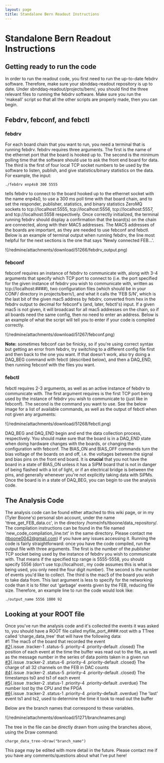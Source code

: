 ```yaml
---
layout: page
title: Standalone Bern Readout Instructions
---
```




Standalone Bern Readout Instructions
============================================================================================



Getting ready to run the code
------------------------------------------------------------------------------

In order to run the readout code, you first need to run the up-to-date
febdrv software. Therefore, make sure your sbnddaq-readout repository is
up to date. Under sbnddaq-readout/projects/bern/, you should find the
three relevant files to running the febdrv software. Make sure you run
the \'makeall\' script so that all the other scripts are properly made,
then you can begin.



Febdrv, febconf, and febctl
------------------------------------------------------------------------



### febdrv

For each board chain that you want to run, you need a terminal that is
running febdrv. febdrv requires three arguments. The first is the name
of the ethernet port that the board is hooked up to. The second is the
minimum polling time that the software should use to ask the front end
board for data. The third is the first of four local TCP socket numbers
to be used by the software to listen, publish, and give
statistics/binary statistics on the data. For example, the input:

    ./febdrv enp4s0 300 5555

tells febdrv to connect to the board hooked up to the ethernet socket
with the name enp4s0, to use a 300 ms poll time with that board chain,
and to set the responder, publisher, statistics, and binary statistics
ZeroMQ sockets to tcp://localhost:5555, tcp://localhost:5556,
tcp://localhost:5557, and tcp://localhost:5558 respectively. Once
correctly initialized, the terminal running febdrv should display a
confirmation that the board(s) on the chain are connected, along with
their MAC5 addresses. The MAC5 addresses of the boards are important, as
they are needed to use febconf and febctl. Below is an example of
terminal output when running febdrv, the line most helpful for the next
sections is the one that says \'Newly connected FEB\...\'.

!(/redmine/attachments/download/51266/febdrv_output.png)



### febconf

febconf requires an instance of febdrv to communicate with, along with
3-4 arguments that specify which TCP port to connect to (i.e. the port
specified for the given instance of febdrv you wish to communicate with,
written as tcp://localhost:\#\#\#\#), two configuration files (which
should be in your CONF/ directory in projects/bern/), and what it calls
the \'FEB S/N\', which is the last bit of the given mac5 address by
febdrv, converted from hex in the febdrv output to decimal for
febconf\'s (and, later, febctl\'s) input. If a given mac5 is not given,
it will broadcast for all mac5 addresses on the chain, so if all boards
need the same config, then no need to enter an address. Below is an
example of what the script will tell you to enter if your code is
compiled correctly.

!(/redmine/attachments/download/51267/febconf.png)

**Note:** sometimes febconf can be finicky, so if you\'re using correct
syntax but getting an error from febdrv, try switching to a different
config file first and then back to the one you want. If that doesn\'t
work, also try doing a DAQ_BEG command with febctl (described below),
and then a DAQ_END, then running febconf with the files you want.



### febctl

febctl requires 2-3 arguments, as well as an active instance of febdrv
to communicate with. The first argument requires is the first TCP port
being used by the instance of febdrv you wish to communicate to (just
like in febconf). The second is the command you want to use. See the
below image for a list of available commands, as well as the output of
febctl when not given any arguments:

!(/redmine/attachments/download/51268/febctl.png)

DAQ_BEG and DAQ_END begin and end the data collection process,
respectively. You should make sure that the board is in a DAQ_END state
when doing hardware changes with the boards, or changing the
configuration with febconf. The BIAS_ON and BIAS_OFF commands turn the
bias voltage of the boards on and off, i.e. the voltages between the
signal and bias pins on the front end board. It is **crucial** that you
not have the board in a state of BIAS_ON unless it has a SiPM board that
is not in danger of being flashed with a lot of light, or if an
electrical bridge is between the pins, and generally whenever you\'re
not explicitly taking data with SiPMs. Once the board is in a state of
DAQ_BEG, you can begin to use the analysis code.



The Analysis Code
------------------------------------------------------

The analysis code can be found either attached to this wiki page, or in
my (Tyler Boone\'s) personal sbn account, under the name
\'ttree_get_FEB_data.cc\', in the directory
/home/nfs/tboone/data_repository/. The compilation instructions can be
found in the file named \'new_code_compilation_line.txt\' in the same
directory. Please contact me (<tboone0042@gmail.com>) if you have any
issues accessing it. Running the code is fairly straightforward: once
you have the code compiled, run the output file with three arguments.
The first is the number of the *publisher* TCP socket being used by the
instance of febdrv you wish to communicate with. That means if the
specified tcp range is 5555-5558, you should specify 5556 (don\'t use
tcp://localhost:, my code assumes this is what is being used, you only
need the four digit number). The second is the number of events you\'d
like to collect. The third is the mac5 of the board you wish to take
data from. This last argument is less to specify for the networking code
than it is to filter out \'garbage\' events given by the FEB, reducing
file size. Therefore, an example line to run the code would look like:

    ./output_name 5556 1000 92



Looking at your ROOT file
----------------------------------------------------------------------

Once you\'ve run the analysis code and it\'s collected the events it was
asked to, you should have a ROOT file called myfile_port\_\#\#\#\#.root
with a TTree called \'charge_data_tree\' that will have the following
data:\
\#1 The mac5 of the board that recorded the event\
[\#2](/redmine/issues/2 "Bug: Self signed cert on website (Closed)"){.issue
.tracker-1 .status-5 .priority-4 .priority-default .closed} The position
of each event at the time the buffer was read out to the file, as well
as the message number in the series of data points taken in a given run\
[\#3](/redmine/issues/3 "Feature: Connect to Database with kerberos authentication (Rejected)"){.issue
.tracker-2 .status-6 .priority-4 .priority-default .closed} The charge
of all 32 channels on the FEB in DAC counts\
[\#4](/redmine/issues/4 "Feature: Postgres database  (Closed)"){.issue
.tracker-2 .status-5 .priority-4 .priority-default .closed} The
timestamps ts0 and ts1 of each event\
[\#5](/redmine/issues/5 "Feature: NIMROD extended to Accelerator Division (New)"){.issue
.tracker-2 .status-1 .priority-4 .priority-default .overdue} The number
lost by the CPU and the FPGA\
[\#6](/redmine/issues/6 "Feature: Non-KCA Remediation (New)"){.issue
.tracker-2 .status-1 .priority-4 .priority-default .overdue} The
\'last\' event ts1 and ts2, used to determine the time it took to read
out the buffer

Below are the branch names that correspond to these variables.

!(/redmine/attachments/download/51271/branchnames.png)

The tree in the file can be directly drawn from using the branches
above, using the Draw command:

    charge_data_tree->Draw("branch_name")

This page may be edited with more detail in the future. Please contact
me if you have any comments/questions about what I\'ve put here!
